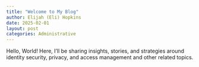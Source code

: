 ```yaml
---
title: "Welcome to My Blog"
author: Elijah (Eli) Hopkins
date: 2025-02-01
layout: post
categories: Administrative
---
```


Hello, World! Here, I’ll be sharing insights, stories, and strategies around identity security, privacy, and access management and other related topics.    
